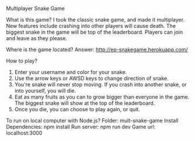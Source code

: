 Multiplayer Snake Game

What is this game?
I took the classic snake game, and made it multiplayer. New features include crashing into other players will cause death. The biggest snake in the game will be top of the leaderboard. Players can join and leave as they please.

Where is the game located?
Answer: http://ep-snakegame.herokuapp.com/

How to play?
1. Enter your username and color for your snake.
2. Use the arrow keys or AWSD keys to change direction of snake.
3. You're snake will never stop moving. If you crash into another snake, or into yourself, you will die.
4. Eat as many fruits as you can to grow bigger than everyone in the game. The biggest snake will show at the top of the leaderboard.
5. Once you die, you can choose to play again, or quit.

To run on local computer with Node.js?
Folder: mult-snake-game
Install Dependencies:   npm install
Run server:             npm run dev
Game url:               localhost:3000